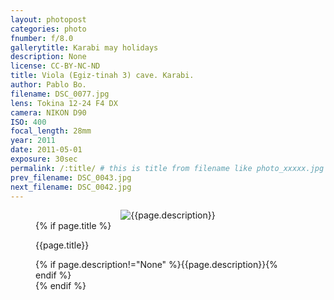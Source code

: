 ```yaml
---
layout: photopost
categories: photo
fnumber: f/8.0
gallerytitle: Karabi may holidays
description: None
license: CC-BY-NC-ND
title: Viola (Egiz-tinah 3) cave. Karabi.
author: Pablo Bo.
filename: DSC_0077.jpg
lens: Tokina 12-24 F4 DX
camera: NIKON D90
ISO: 400
focal_length: 28mm
year: 2011
date: 2011-05-01
exposure: 30sec
permalink: /:title/ # this is title from filename like photo_xxxxx.jpg
prev_filename: DSC_0043.jpg
next_filename: DSC_0042.jpg
---
```


<figure style="">
<div id="photo" style="text-align: center;">
<img class="" src="{{ site.url }}/images/gallery/{{page.year}}/{{page.gallerytitle}}/{{page.filename}}" alt="{{page.description}}">
</div>
{% if page.title %}
<figcaption><p>{{page.title}}</p>{% if page.description!="None" %}{{page.description}}{% endif %}</figcaption>
{% endif %}
</figure>

